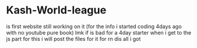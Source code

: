 # Kash-World-league

is first website still working on it (for the info i started coding 4days ago with no youtube pure book) lmk if is bad for a 4day starter
when i get to the js part for this i will post the files for it for rn dis all i got
